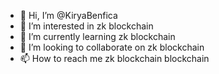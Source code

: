 - 👋 Hi, I’m @KiryaBenfica
- 👀 I’m interested in zk blockchain
- 🌱 I’m currently learning zk blockchain
- 💞️ I’m looking to collaborate on zk blockchain
- 📫 How to reach me zk blockchain
blockchain
<!---
KiryaBenfica/KiryaBenfica is a ✨ special ✨ repository because its `README.md` (this file) appears on your GitHub profile.
You can click the Preview link to take a look at your changes.
--->
